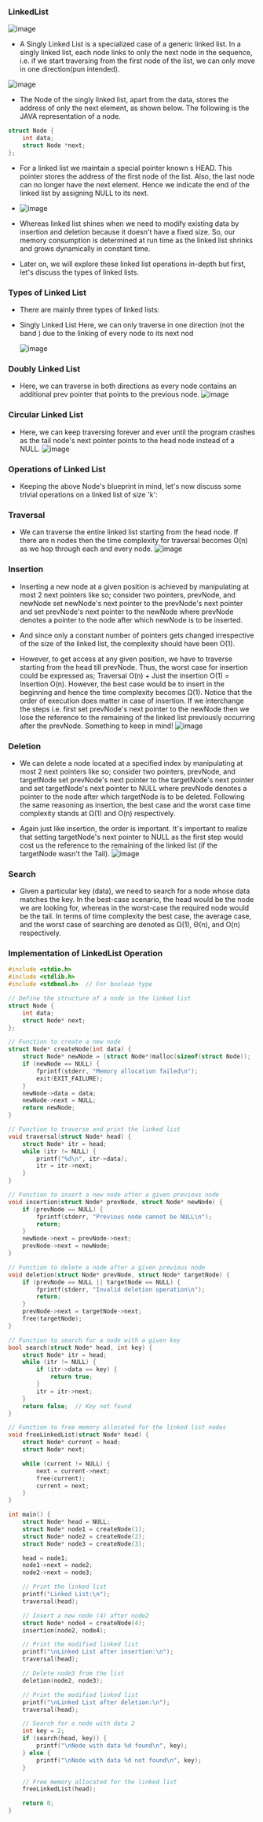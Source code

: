 ### LinkedList

![image](https://github.com/Gurupatil0003/DSA_Tutorial/assets/110026505/cdea48f5-71e4-4e14-93a3-c5324a91ac8f)

- A Singly Linked List is a specialized case of a generic linked list. In a singly linked list, each node links to only the next node in the sequence, i.e. if we start traversing from the first node of the list, we can only move in one direction(pun intended).

![image](https://github.com/Gurupatil0003/DSA_Tutorial/assets/110026505/d57a5354-8856-41f1-8607-f98e638774a7)


- The Node of the singly linked list, apart from the data, stores the address of only the next element, as shown below. The following is the JAVA representation of a node.

```c
struct Node {
    int data;
    struct Node *next;
};

```
- For a linked list we maintain a special pointer known s HEAD. This pointer stores the address of the first node of the list. Also, the last node can no longer have the next element. Hence we indicate the end of the linked list by assigning NULL to its next.

- ![image](https://github.com/Gurupatil0003/DSA_Tutorial/assets/110026505/782bda42-0b3e-4853-9f02-79ae748e37ca)

- Whereas linked list shines when we need to modify existing data by insertion and deletion because it doesn't have a fixed size. So, our memory consumption is determined at run time as the linked list shrinks and grows dynamically in constant time.

- Later on, we will explore these linked list operations in-depth but first, let's discuss the types of linked lists.

### Types of Linked List
- There are mainly three types of linked lists:

- Singly Linked List
  Here, we can only traverse in one direction (not the band ) due to the linking of every node to its next nod

  ![image](https://github.com/Gurupatil0003/DSA_Tutorial/assets/110026505/49421b17-6aca-4789-9d04-d64a34090d07)

 ### Doubly Linked List
 - Here, we can traverse in both directions as every node contains an additional prev pointer that points to the previous node. 
![image](https://github.com/Gurupatil0003/DSA_Tutorial/assets/110026505/742bc0d4-2c90-42de-a8be-79d5d3960d21)

### Circular Linked List
- Here, we can keep traversing forever and ever until the program crashes as the tail node's next pointer points to the head node instead of a NULL.
![image](https://github.com/Gurupatil0003/DSA_Tutorial/assets/110026505/6cff17f9-0987-4d56-94c8-5d1eb21221ec)

### Operations of Linked List
- Keeping the above Node's blueprint in mind, let's now discuss some trivial operations on a linked list of size 'k':

### Traversal
- We can traverse the entire linked list starting from the head node. If there are n nodes then the time complexity for traversal becomes O(n) as we hop through 
  each and every node.
 ![image](https://github.com/Gurupatil0003/DSA_Tutorial/assets/110026505/7bc55947-3172-4c71-b0d8-51ab54277d84)

### Insertion
- Inserting a new node at a given position is achieved by manipulating at most 2 next pointers like so; consider two pointers, prevNode, and newNode set newNode's 
 next pointer to the prevNode's next pointer and set prevNode's next pointer to the newNode where prevNode denotes a pointer to the node after which newNode is to 
 be inserted.
- And since only a constant number of pointers gets changed irrespective of the size of the linked list, the complexity should have been O(1).

- However, to get access at any given position, we have to traverse starting from the head till prevNode. Thus, the worst case for insertion could be expressed as; 
 Traversal O(n) + Just the insertion O(1) = Insertion O(n). However, the best case would be to insert in the beginning and hence the time complexity becomes Ω(1).
 Notice that the order of execution does matter in case of insertion. If we interchange the steps i.e. first set prevNode's next pointer to the newNode then we 
 lose the reference to the remaining of the linked list previously occurring after the prevNode. Something to keep in mind!
 ![image](https://github.com/Gurupatil0003/DSA_Tutorial/assets/110026505/764c244d-ac92-40ee-a6c9-19c79b2e7957)

### Deletion
- We can delete a node located at a specified index by manipulating at most 2 next pointers like so; consider two pointers, prevNode, and targetNode set prevNode's 
 next pointer to the targetNode's next pointer and set targetNode's next pointer to NULL
 where prevNode denotes a pointer to the node after which targetNode is to be deleted. Following the same reasoning as insertion, the best case and the worst case 
 time complexity stands at Ω(1) and O(n) respectively.

- Again just like insertion, the order is important. It's important to realize that setting targetNode's next pointer to NULL as the first step would cost us the 
 reference to the remaining of the linked list (if the targetNode wasn't the Tail).
![image](https://github.com/Gurupatil0003/DSA_Tutorial/assets/110026505/bf233428-2ed3-4673-b2ed-c78e374ae70f)

### Search
- Given a particular key (data), we need to search for a node whose data matches the key. In the best-case scenario, the head would be the node we are looking for, 
 whereas in the worst-case the required node would be the tail. In terms of time complexity the best case, the average case, and the worst case of searching are 
 denoted as Ω(1), Θ(n), and O(n) respectively.
### Implementation of LinkedList Operation
```c
#include <stdio.h>
#include <stdlib.h>
#include <stdbool.h>  // For boolean type

// Define the structure of a node in the linked list
struct Node {
    int data;
    struct Node* next;
};

// Function to create a new node
struct Node* createNode(int data) {
    struct Node* newNode = (struct Node*)malloc(sizeof(struct Node));
    if (newNode == NULL) {
        fprintf(stderr, "Memory allocation failed\n");
        exit(EXIT_FAILURE);
    }
    newNode->data = data;
    newNode->next = NULL;
    return newNode;
}

// Function to traverse and print the linked list
void traversal(struct Node* head) {
    struct Node* itr = head;
    while (itr != NULL) {
        printf("%d\n", itr->data);
        itr = itr->next;
    }
}

// Function to insert a new node after a given previous node
void insertion(struct Node* prevNode, struct Node* newNode) {
    if (prevNode == NULL) {
        fprintf(stderr, "Previous node cannot be NULL\n");
        return;
    }
    newNode->next = prevNode->next;
    prevNode->next = newNode;
}

// Function to delete a node after a given previous node
void deletion(struct Node* prevNode, struct Node* targetNode) {
    if (prevNode == NULL || targetNode == NULL) {
        fprintf(stderr, "Invalid deletion operation\n");
        return;
    }
    prevNode->next = targetNode->next;
    free(targetNode);
}

// Function to search for a node with a given key
bool search(struct Node* head, int key) {
    struct Node* itr = head;
    while (itr != NULL) {
        if (itr->data == key) {
            return true;
        }
        itr = itr->next;
    }
    return false;  // Key not found
}

// Function to free memory allocated for the linked list nodes
void freeLinkedList(struct Node* head) {
    struct Node* current = head;
    struct Node* next;

    while (current != NULL) {
        next = current->next;
        free(current);
        current = next;
    }
}

int main() {
    struct Node* head = NULL;
    struct Node* node1 = createNode(1);
    struct Node* node2 = createNode(2);
    struct Node* node3 = createNode(3);

    head = node1;
    node1->next = node2;
    node2->next = node3;

    // Print the linked list
    printf("Linked List:\n");
    traversal(head);

    // Insert a new node (4) after node2
    struct Node* node4 = createNode(4);
    insertion(node2, node4);

    // Print the modified linked list
    printf("\nLinked List after insertion:\n");
    traversal(head);

    // Delete node3 from the list
    deletion(node2, node3);

    // Print the modified linked list
    printf("\nLinked List after deletion:\n");
    traversal(head);

    // Search for a node with data 2
    int key = 2;
    if (search(head, key)) {
        printf("\nNode with data %d found\n", key);
    } else {
        printf("\nNode with data %d not found\n", key);
    }

    // Free memory allocated for the linked list
    freeLinkedList(head);

    return 0;
}
```


